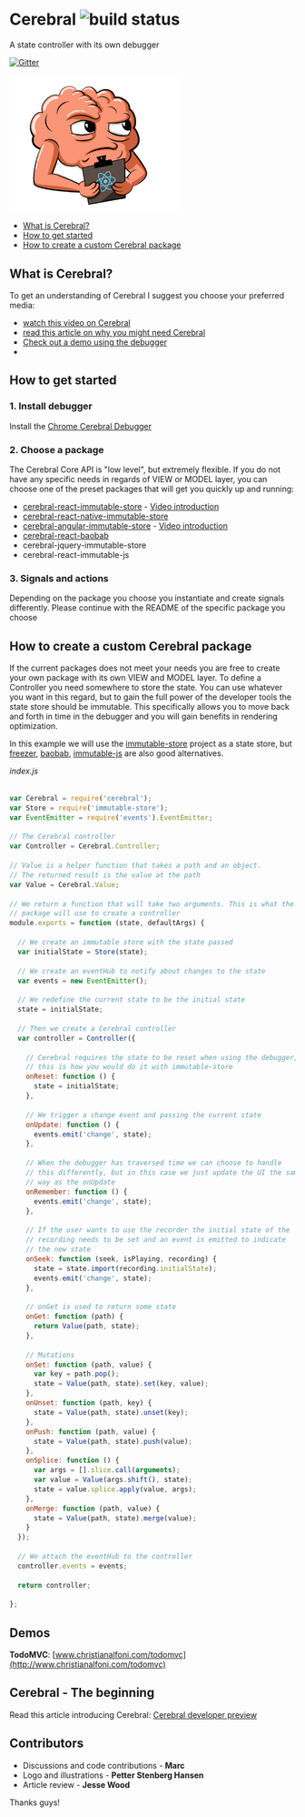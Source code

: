 # Cerebral ![build status](https://travis-ci.org/christianalfoni/cerebral.svg?branch=master)
A state controller with its own debugger

[![Gitter](https://badges.gitter.im/Join%20Chat.svg)](https://gitter.im/christianalfoni/cerebral?utm_source=badge&utm_medium=badge&utm_campaign=pr-badge)

<img src="images/logo.jpg" width="300" align="center">

- [What is Cerebral?](#what-is-cerebral)
- [How to get started](#how-to-get-started)
- [How to create a custom Cerebral package](#how-to-create-a-custom-cerebral-package)

## What is Cerebral?
To get an understanding of Cerebral I suggest you choose your preferred media:

- [watch this video on Cerebral](https://www.youtube.com/watch?v=xCIv4-Q2dtA)
- [read this article on why you might need Cerebral](http://www.christianalfoni.com/articles/2015_08_02_Why-we-are-doing-MVC-and-FLUX-wrong)
- [Check out a demo using the debugger](http://www.christianalfoni.com/todomvc)
- 
## How to get started

### 1. Install debugger
Install the [Chrome Cerebral Debugger](https://chrome.google.com/webstore/detail/cerebral-debugger/ddefoknoniaeoikpgneklcbjlipfedbb)

### 2. Choose a package
The Cerebral Core API is "low level", but extremely flexible. If you do not have any specific needs in regards of VIEW or MODEL layer, you can choose one of the preset packages that will get you quickly up and running:

- [cerebral-react-immutable-store](https://github.com/christianalfoni/cerebral-react-immutable-store) - [Video introduction](https://www.youtube.com/watch?v=QG181MnRIXM)
- [cerebral-react-native-immutable-store](https://github.com/christianalfoni/cerebral-react-native-immutable-store)
- [cerebral-angular-immutable-store](https://github.com/christianalfoni/cerebral-angular-immutable-store) - [Video introduction](https://www.youtube.com/watch?v=YVmgLReFjLw)
- [cerebral-react-baobab](https://github.com/christianalfoni/cerebral-react-baobab)
- cerebral-jquery-immutable-store
- cerebral-react-immutable-js

### 3. Signals and actions
Depending on the package you choose you instantiate and create signals differently. Please continue with the README of the specific package you choose

## How to create a custom Cerebral package
If the current packages does not meet your needs you are free to create your own package with its own VIEW and MODEL layer. To define a Controller you need somewhere to store the state. You can use whatever you want in this regard, but to gain the full power of the developer tools the state store should be immutable. This specifically allows you to move back and forth in time in the debugger and you will gain benefits in rendering optimization.

In this example we will use the [immutable-store](https://github.com/christianalfoni/immutable-store) project as a state store, but [freezer](https://github.com/arqex/freezer), [baobab](https://github.com/Yomguithereal/baobab), [immutable-js](https://github.com/facebook/immutable-js) are also good alternatives.

*index.js*
```js

var Cerebral = require('cerebral');
var Store = require('immutable-store');
var EventEmitter = require('events').EventEmitter;

// The Cerebral controller
var Controller = Cerebral.Controller;

// Value is a helper function that takes a path and an object.
// The returned result is the value at the path
var Value = Cerebral.Value;

// We return a function that will take two arguments. This is what the user of the
// package will use to create a controller
module.exports = function (state, defaultArgs) {

  // We create an immutable store with the state passed
  var initialState = Store(state);

  // We create an eventHub to notify about changes to the state
  var events = new EventEmitter();

  // We redefine the current state to be the initial state
  state = initialState;

  // Then we create a Cerebral controller
  var controller = Controller({

    // Cerebral requires the state to be reset when using the debugger,
    // this is how you would do it with immutable-store
    onReset: function () {
      state = initialState;
    },

    // We trigger a change event and passing the current state
    onUpdate: function () {
      events.emit('change', state);
    },

    // When the debugger has traversed time we can choose to handle
    // this differently, but in this case we just update the UI the same
    // way as the onUpdate
    onRemember: function () {
      events.emit('change', state);
    },

    // If the user wants to use the recorder the initial state of the
    // recording needs to be set and an event is emitted to indicate
    // the new state
    onSeek: function (seek, isPlaying, recording) {
      state = state.import(recording.initialState);
      events.emit('change', state);
    },

    // onGet is used to return some state
    onGet: function (path) {
      return Value(path, state);
    },

    // Mutations
    onSet: function (path, value) {
      var key = path.pop();
      state = Value(path, state).set(key, value);
    },
    onUnset: function (path, key) {
      state = Value(path, state).unset(key);
    },
    onPush: function (path, value) {
      state = Value(path, state).push(value);
    },
    onSplice: function () {
      var args = [].slice.call(arguments);
      var value = Value(args.shift(), state);
      state = value.splice.apply(value, args);
    },
    onMerge: function (path, value) {
      state = Value(path, state).merge(value);
    }
  });

  // We attach the eventHub to the controller
  controller.events = events;

  return controller;

};
```

## Demos
**TodoMVC**: [www.christianalfoni.com/todomvc](http://www.christianalfoni.com/todomvc)

## Cerebral - The beginning
Read this article introducing Cerebral: [Cerebral developer preview](http://christianalfoni.com/articles/2015_05_18_Cerebral-developer-preview)

## Contributors
- Discussions and code contributions - **Marc**
- Logo and illustrations - **Petter Stenberg Hansen**
- Article review - **Jesse Wood**

Thanks guys!

